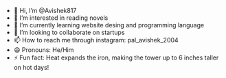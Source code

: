 - 👋 Hi, I’m @Avishek817
- 👀 I’m interested in reading novels
- 🌱 I’m currently learning website desing and programming language
- 💞️ I’m looking to collaborate on startups
- 📫 How to reach me through instagram: pal_avishek_2004
- 😄 Pronouns: He/Him
- ⚡ Fun fact: Heat expands the iron, making the tower up to 6 inches taller on hot days! 

<!---
Avishek817/Avishek817 is a ✨ special ✨ repository because its `README.md` (this file) appears on your GitHub profile.
You can click the Preview link to take a look at your changes.
--->
